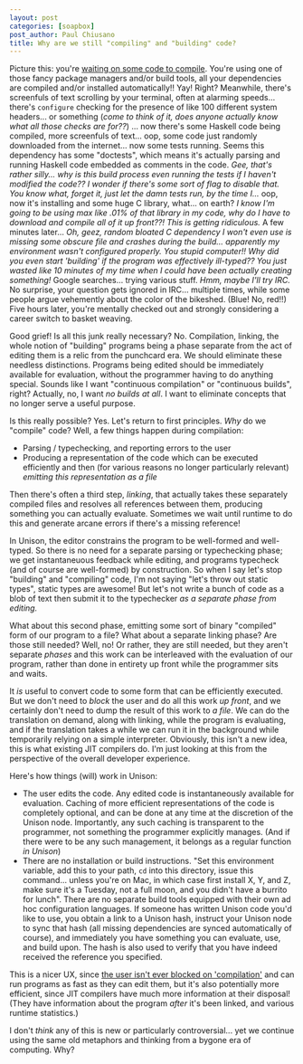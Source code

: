 ```yaml
---
layout: post
categories: [soapbox]
post_author: Paul Chiusano
title: Why are we still "compiling" and "building" code?
---
```


Picture this: you're [waiting on some code to compile](https://xkcd.com/303/). You're using one of those fancy package managers and/or build tools, all your dependencies are compiled and/or installed automatically!! Yay! Right? Meanwhile, there's screenfuls of text scrolling by your terminal, often at alarming speeds... there's `configure` checking for the presence of like 100 different system headers... or something (_come to think of it, does anyone actually know what all those checks are for??_) ... now there's some Haskell code being compiled, more screenfuls of text... oop, some code just randomly downloaded from the internet... now some tests running. Seems this dependency has some "doctests", which means it's actually parsing and running Haskell code embedded as comments in the code. _Gee, that's rather silly... why is this build process even running the tests if I haven't modified the code?? I wonder if there's some sort of flag to disable that. You know what, forget it, just let the damn tests run, by the time I..._ oop, now it's installing and some huge C library, what... on earth? _I know I'm going to be using max like .01% of that library in my code, why do I have to download and compile all of it up front??! This is getting ridiculous._ A few minutes later... _Oh, geez, random bloated C dependency I won't even use is missing some obscure file and crashes during the build... apparently my environment wasn't configured properly. You stupid computer!! Why did you even start 'building' if the program was effectively ill-typed?? You just wasted like 10 minutes of my time when I could have been actually creating something!_ Google searches... trying various stuff. _Hmm, maybe I'll try IRC._ No surprise, your question gets ignored in IRC... multiple times, while some people argue vehemently about the color of the bikeshed. (Blue! No, red!!) Five hours later, you're mentally checked out and strongly considering a career switch to basket weaving.

Good grief! Is all this junk really necessary? No. Compilation, linking, the whole notion of "building" programs being a phase separate from the act of editing them is a relic from the punchcard era. We should eliminate these needless distinctions. Programs being edited should be immediately available for evaluation, without the programmer having to do anything special. Sounds like I want "continuous compilation" or "continuous builds", right? Actually, no, I want _no builds at all_. I want to eliminate concepts that no longer serve a useful purpose.

Is this really possible? Yes. Let's return to first principles. _Why_ do we "compile" code? Well, a few things happen during compilation:

* Parsing / typechecking, and reporting errors to the user
* Producing a representation of the code which can be executed efficiently and then (for various reasons no longer particularly relevant) _emitting this representation as a file_

Then there's often a third step, _linking_, that actually takes these separately compiled files and resolves all references between them, producing something you can actually evaluate. Sometimes we wait until runtime to do this and generate arcane errors if there's a missing reference!

In Unison, the editor constrains the program to be well-formed and well-typed. So there is no need for a separate parsing or typechecking phase; we get instantaneuous feedback while editing, and programs typecheck (and of course are well-formed) by construction. So when I say let's stop "building" and "compiling" code, I'm not saying "let's throw out static types", static types are awesome! But let's not write a bunch of code as a blob of text then submit it to the typechecker _as a separate phase from editing._

What about this second phase, emitting some sort of binary "compiled" form of our program to a file? What about a separate linking phase? Are those still needed? Well, no! Or rather, they are still needed, but they aren't separate _phases_ and this work can be interleaved with the evaluation of our program, rather than done in entirety up front while the programmer sits and waits.

It _is_ useful to convert code to some form that can be efficiently executed. But we don't need to _block_ the user and do all this work _up front_, and we certainly don't need to dump the result of this work to _a file_. We can do the translation on demand, along with linking, while the program is evaluating, and if the translation takes a while we can run it in the background while temporarily relying on a simple interpreter. Obviously, this isn't a new idea, this is what existing JIT compilers do. I'm just looking at this from the perspective of the overall developer experience.

Here's how things (will) work in Unison:

* The user edits the code. Any edited code is instantaneously available for evaluation. Caching of more efficient representations of the code is completely optional, and can be done at any time at the discretion of the Unison node. Importantly, any such caching is transparent to the programmer, not something the programmer explicitly manages. (And if there were to be any such management, it belongs as a regular function _in Unison_)
* There are no installation or build instructions. "Set this environment variable, add this to your path, `cd` into this directory, issue this command... unless you're on Mac, in which case first install X, Y, and Z, make sure it's a Tuesday, not a full moon, and you didn't have a burrito for lunch". There are no separate build tools equipped with their own ad hoc configuration languages. If someone has written Unison code you'd like to use, you obtain a link to a Unison hash, instruct your Unison node to sync that hash (all missing dependencies are synced automatically of course), and immediately you have something you can evaluate, use, and build upon. The hash is also used to verify that you have indeed received the reference you specified.

This is a nicer UX, since [the user isn't ever blocked on 'compilation'](https://xkcd.com/303/) and can run programs as fast as they can edit them, but it's also potentially more efficient, since JIT compilers have much more information at their disposal! (They have information about the program _after_ it's been linked, and various runtime statistics.)

I don't _think_ any of this is new or particularly controversial... yet we continue using the same old metaphors and thinking from a bygone era of computing. Why?
